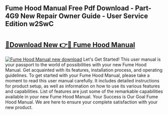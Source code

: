 ## Fume Hood Manual Free Pdf Download - Part-4G9 New Repair Owner Guide - User Service Edition w2SwC

# <h2><a href="http://bc22489.oget.top/?id=Fume+Hood+Manual">🔗Download New 👉🔴 Fume Hood Manual</a></h2>

[![Fume Hood Manual new download](https://i.imgur.com/5g1atiW.png)](http://bc22489.oget.top/?id=Fume+Hood+Manual)
Let's Get Started! This user manual is your passport to the world of possibilities with your new Fume Hood Manual. Get acquainted with its features, installation process, and operating guidelines. To get started with your Fume Hood Manual, please take a moment to read this user manual carefully. It includes detailed instructions for product setup, as well as information on how to use its various features and capabilities. List of features are just some of the remarkable capabilities available in your new Fume Hood Manual. Your Success is Our Goal Fume Hood Manual. We are here to ensure your complete satisfaction with your new product.
